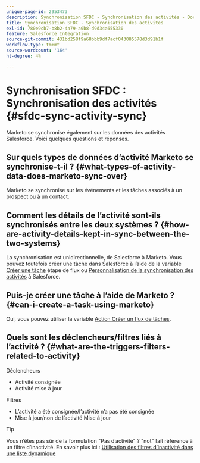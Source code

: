 ```yaml
---
unique-page-id: 2953473
description: Synchronisation SFDC - Synchronisation des activités - Documents Marketo - Documentation du produit
title: Synchronisation SFDC - Synchronisation des activités
exl-id: 780e9cb7-b8b2-4a79-a0b8-d9d34a655330
feature: Salesforce Integration
source-git-commit: 431bd258f9a68bbb9df7acf043085578d3d91b1f
workflow-type: tm+mt
source-wordcount: '164'
ht-degree: 4%

---
```


# Synchronisation SFDC : Synchronisation des activités {#sfdc-sync-activity-sync}

Marketo se synchronise également sur les données des activités Salesforce. Voici quelques questions et réponses.

## Sur quels types de données d’activité Marketo se synchronise-t-il ? {#what-types-of-activity-data-does-marketo-sync-over}

Marketo se synchronise sur les événements et les tâches associés à un prospect ou à un contact.

## Comment les détails de l’activité sont-ils synchronisés entre les deux systèmes ? {#how-are-activity-details-kept-in-sync-between-the-two-systems}

La synchronisation est unidirectionnelle, de Salesforce à Marketo. Vous pouvez toutefois créer une tâche dans Salesforce à l’aide de la variable [Créer une tâche](/help/marketo/product-docs/core-marketo-concepts/smart-campaigns/salesforce-flow-actions/create-task.md) étape de flux ou [Personnalisation de la synchronisation des activités](/help/marketo/product-docs/crm-sync/salesforce-sync/setup/optional-steps/customize-activities-sync.md) à Salesforce.

## Puis-je créer une tâche à l’aide de Marketo ? {#can-i-create-a-task-using-marketo}

Oui, vous pouvez utiliser la variable [Action Créer un flux de tâches](/help/marketo/product-docs/core-marketo-concepts/smart-campaigns/salesforce-flow-actions/create-task.md).

## Quels sont les déclencheurs/filtres liés à l’activité ? {#what-are-the-triggers-filters-related-to-activity}

Déclencheurs

* Activité consignée
* Activité mise à jour

Filtres

* L’activité a été consignée/l’activité n’a pas été consignée
* Mise à jour/non de l’activité Mise à jour

>[!TIP]
>
>Vous n’êtes pas sûr de la formulation &quot;Pas d’activité&quot; ? &quot;not&quot; fait référence à un filtre d’inactivité. En savoir plus ici : [Utilisation des filtres d’inactivité dans une liste dynamique](/help/marketo/product-docs/core-marketo-concepts/smart-lists-and-static-lists/using-smart-lists/use-inactivity-filters-in-a-smart-list.md)
